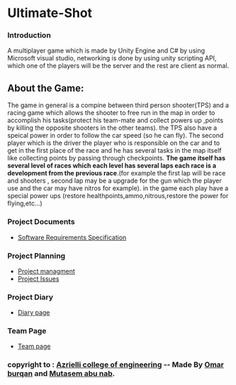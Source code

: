 # Ultimate-Shot
### Introduction
A multiplayer game which is made by Unity Engine and C# by using Microsoft visual studio, networking is done by using unity scripting API,
which one of the players will be the server and the rest are client as normal.

## About the Game:
The game in general is a compine between third person shooter(TPS) and a racing game which allows the shooter to free run in the map in order to accomplish his tasks(protect his team-mate and collect powers up ,points by killing the opposite shooters in the other teams).
the TPS also have a speical power in order to follow the car speed (so he can fly).
The second player which is the driver the player who is responsible on the car and to get in the first place of the race and he has several tasks in the map itself like collecting points by passing through checkpoints.
**The game itself has several level of races which each level has several laps each race is a development from the previous race**.(for example the first lap will be race and shooters , second lap may be a upgrade for the gun which the player use and the car may have nitros for example).
in the game each play have a special power ups (restore healthpoints,ammo,nitrous,restore the power for flying,etc...)



### Project Documents
- [Software Requirements Specification](https://docs.google.com/document/d/1-O3DZuzTj1Rva56CCaqXXIi6rnYVVZqt4PMYcwURq_0/edit?ts=5bd5eba6)

### Project Planning

- [Project managment](https://github.com/omarburqan/Ultimate-Shot/projects/1)
- [Project Issues](https://github.com/omarburqan/Ultimate-Shot/issues)

### Project Diary
- [Diary page](https://github.com/omarburqan/Ultimate-Shot/wiki/Project-Diary)

### Team Page
- [Team page](https://github.com/omarburqan/Ultimate-Shot/wiki/Team-Page)




### copyright to : [Azrielli college of engineering](https://www.jce.ac.il/) -- Made By [Omar burqan](https://github.com/omarburqan) and [Mutasem abu nab](https://github.com/mutasemNidal).
